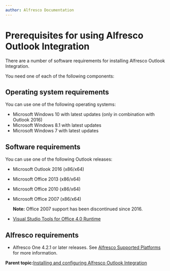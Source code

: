 ```yaml
---
author: Alfresco Documentation
---
```


# Prerequisites for using Alfresco Outlook Integration

There are a number of software requirements for installing Alfresco Outlook Integration.

You need one of each of the following components:

## Operating system requirements

You can use one of the following operating systems:

-   Microsoft Windows 10 with latest updates \(only in combination with Outlook 2016\)
-   Microsoft Windows 8.1 with latest updates
-   Microsoft Windows 7 with latest updates

## Software requirements

You can use one of the following Outlook releases:

-   Microsoft Outlook 2016 \(x86/x64\)
-   Microsoft Office 2013 \(x86/x64\)
-   Microsoft Office 2010 \(x86/x64\)
-   Microsoft Office 2007 \(x86/x64\)

    **Note:** Office 2007 support has been discontinued since 2016.

-   [Visual Studio Tools for Office 4.0 Runtime](https://msdn.microsoft.com/en-us/library/ms178739.aspx)

## Alfresco requirements

-   Alfresco One 4.2.1 or later releases. See [Alfresco Supported Platforms](https://www.alfresco.com/services/subscription/supported-platforms) for more information.

**Parent topic:**[Installing and configuring Alfresco Outlook Integration](../concepts/Outlook-install-intro.md)

